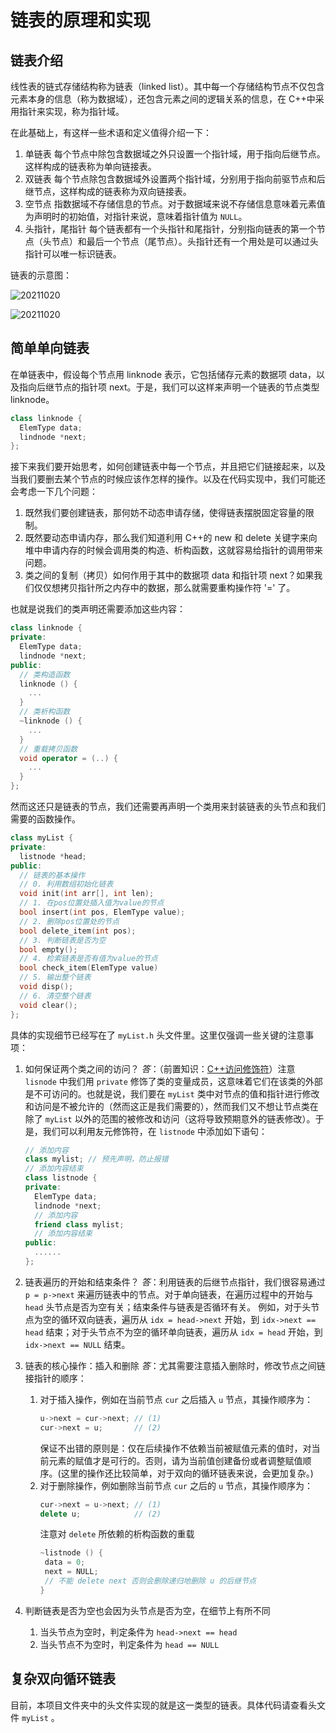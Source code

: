 # 链表的原理和实现

## 链表介绍

线性表的链式存储结构称为链表（linked list）。其中每一个存储结构节点不仅包含元素本身的信息（称为数据域），还包含元素之间的逻辑关系的信息，在 C++中采用指针来实现，称为指针域。

在此基础上，有这样一些术语和定义值得介绍一下：

1. 单链表
   每个节点中除包含数据域之外只设置一个指针域，用于指向后继节点。这样构成的链表称为单向链接表。
2. 双链表
   每个节点除包含数据域外设置两个指针域，分别用于指向前驱节点和后继节点，这样构成的链表称为双向链接表。
3. 空节点
   指数据域不存储信息的节点。对于数据域来说不存储信息意味着元素值为声明时的初始值，对指针来说，意味着指针值为 `NULL`。
4. 头指针，尾指针
   每个链表都有一个头指针和尾指针，分别指向链表的第一个节点（头节点）和最后一个节点（尾节点）。头指针还有一个用处是可以通过头指针可以唯一标识链表。

链表的示意图：

![20211020](https://picofwwzy-1307689287.cos.ap-shanghai.myqcloud.com/uPic/20211020.png)

![20211020](https://picofwwzy-1307689287.cos.ap-shanghai.myqcloud.com/uPic/20211020.png)

## 简单单向链表

在单链表中，假设每个节点用 linknode 表示，它包括储存元素的数据项 data，以及指向后继节点的指针项 next。于是，我们可以这样来声明一个链表的节点类型 linknode。

```c++
class linknode {
  ElemType data;
  lindnode *next;
};
```

接下来我们要开始思考，如何创建链表中每一个节点，并且把它们链接起来，以及当我们要删去某个节点的时候应该作怎样的操作。以及在代码实现中，我们可能还会考虑一下几个问题：

1. 既然我们要创建链表，那何妨不动态申请存储，使得链表摆脱固定容量的限制。
2. 既然要动态申请内存，那么我们知道利用 C++的 new 和 delete 关键字来向堆中申请内存的时候会调用类的构造、析构函数，这就容易给指针的调用带来问题。
3. 类之间的复制（拷贝）如何作用于其中的数据项 data 和指针项 next？如果我们仅仅想拷贝指针所之内存中的数据，那么就需要重构操作符 '=' 了。

也就是说我们的类声明还需要添加这些内容：

```c++
class linknode {
private:
  ElemType data;
  lindnode *next;
public:
  // 类构造函数
  linknode () {
    ...
  }
  // 类析构函数
  ~linknode () {
    ...
  }
  // 重载拷贝函数
  void operator = (..) {
    ...
  }
};
```

然而这还只是链表的节点，我们还需要再声明一个类用来封装链表的头节点和我们需要的函数操作。

```c++
class myList {
private:
  listnode *head;
public:
  // 链表的基本操作
  // 0. 利用数组初始化链表
  void init(int arr[], int len);
  // 1. 在pos位置处插入值为value的节点
  bool insert(int pos, ElemType value);
  // 2. 删除pos位置处的节点
  bool delete_item(int pos);
  // 3. 判断链表是否为空
  bool empty();
  // 4. 检索链表是否有值为value的节点
  bool check_item(ElemType value)
  // 5. 输出整个链表
  void disp();
  // 6. 清空整个链表
  void clear();
};
```

具体的实现细节已经写在了 `myList.h` 头文件里。这里仅强调一些关键的注意事项：

1. 如何保证两个类之间的访问？
   _答_：（前置知识：[C++访问修饰符](https://www.runoob.com/cplusplus/cpp-class-access-modifiers.html)）注意 `lisnode` 中我们用 `private` 修饰了类的变量成员，这意味着它们在该类的外部是不可访问的。也就是说，我们要在 `myList` 类中对节点的值和指针进行修改和访问是不被允许的（然而这正是我们需要的），然而我们又不想让节点类在除了 `myList` 以外的范围的被修改和访问（这将导致预期意外的链表修改）。于是，我们可以利用友元修饰符，在 `listnode` 中添加如下语句：

   ```c++
   // 添加内容
   class mylist; // 预先声明，防止报错
   // 添加内容结束
   class listnode {
   private:
     ElemType data;
     lindnode *next;
     // 添加内容
     friend class mylist;
     // 添加内容结束
   public:
     ......
   };
   ```

2. 链表遍历的开始和结束条件？
   _答_：利用链表的后继节点指针，我们很容易通过 `p = p->next` 来遍历链表中的节点。对于单向链表，在遍历过程中的开始与 `head` 头节点是否为空有关；结束条件与链表是否循环有关。
   例如，对于头节点为空的循环双向链表，遍历从 `idx = head->next` 开始，到 `idx->next == head` 结束；对于头节点不为空的循环单向链表，遍历从 `idx = head` 开始，到 `idx->next == NULL` 结束。

3. 链表的核心操作：插入和删除
   _答_：尤其需要注意插入删除时，修改节点之间链接指针的顺序：
   1. 对于插入操作，例如在当前节点 `cur` 之后插入 `u` 节点，其操作顺序为：
      ```c++
      u->next = cur->next; // (1)
      cur->next = u;       // (2)
      ```
      保证不出错的原则是：仅在后续操作不依赖当前被赋值元素的值时，对当前元素的赋值才是可行的。否则，请为当前值创建备份或者调整赋值顺序。(这里的操作还比较简单，对于双向的循环链表来说，会更加复杂。)
   2. 对于删除操作，例如删除当前节点 `cur` 之后的 `u` 节点，其操作顺序为：
      ```c++
      cur->next = u->next; // (1)
      delete u;            // (2)
      ```
      注意对 `delete` 所依赖的析构函数的重载
      ```c++
      ~listnode () {
       data = 0;
       next = NULL;
       // 不能 delete next 否则会删除递归地删除 u 的后继节点
      }
      ```
4. 判断链表是否为空也会因为头节点是否为空，在细节上有所不同
   1. 当头节点为空时，判定条件为 `head->next == head`
   2. 当头节点不为空时，判定条件为 `head == NULL`

## 复杂双向循环链表

目前，本项目文件夹中的头文件实现的就是这一类型的链表。具体代码请查看头文件 `myList` 。
